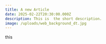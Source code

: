 ```yaml
---
title: A new Article
date: 2025-02-22T20:30:00.000Z
description: This is  the short description.
image: /uploads/web_background_dt.jpg
---
```

this
